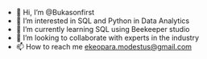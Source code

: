 - 👋 Hi, I’m @Bukasonfirst
- 👀 I’m interested in SQL and Python in Data Analytics
- 🌱 I’m currently learning SQL using Beekeeper studio
- 💞️ I’m looking to collaborate with experts in the industry
- 📫 How to reach me ekeopara.modestus@gmail.com

<!---
Bukasonfirst/Bukasonfirst is a ✨ special ✨ repository because its `README.md` (this file) appears on your GitHub profile.
You can click the Preview link to take a look at your changes.
--->
